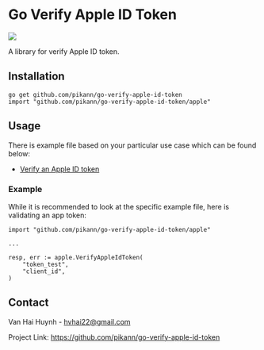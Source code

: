 Go Verify Apple ID Token
======

![](https://img.shields.io/badge/golang-1.17-blue.svg?style=flat)

A library for verify Apple ID token.

## Installation
```
go get github.com/pikann/go-verify-apple-id-token
import "github.com/pikann/go-verify-apple-id-token/apple"
```

## Usage
There is example file based on your particular use case which can be found below:
- [Verify an Apple ID token](examples/main.go)

### Example
While it is recommended to look at the specific example file, here is validating an app token:
``` golang
import "github.com/pikann/go-verify-apple-id-token/apple"

...

resp, err := apple.VerifyAppleIdToken(
    "token_test",
    "client_id",
)
```

## Contact
Van Hai Huynh - hvhai22@gmail.com

Project Link: https://github.com/pikann/go-verify-apple-id-token

